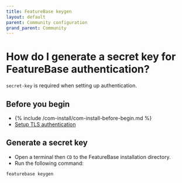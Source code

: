 ```yaml
---
title: FeatureBase keygen
layout: default
parent: Community configuration
grand_parent: Community
---
```


# How do I generate a secret key for FeatureBase authentication?

`secret-key` is required when setting up authentication.

## Before you begin

* {% include /com-install/com-install-before-begin.md %}
* [Setup TLS authentication](/docs/community/com-config/com-config-authentication)

## Generate a secret key

* Open a terminal then `CD` to the FeatureBase installation directory.
* Run the following command:

```
featurebase keygen
```
